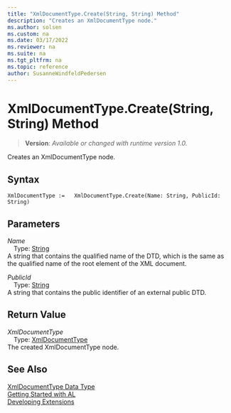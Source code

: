 ```yaml
---
title: "XmlDocumentType.Create(String, String) Method"
description: "Creates an XmlDocumentType node."
ms.author: solsen
ms.custom: na
ms.date: 03/17/2022
ms.reviewer: na
ms.suite: na
ms.tgt_pltfrm: na
ms.topic: reference
author: SusanneWindfeldPedersen
---
```

[//]: # (START>DO_NOT_EDIT)
[//]: # (IMPORTANT:Do not edit any of the content between here and the END>DO_NOT_EDIT.)
[//]: # (Any modifications should be made in the .xml files in the ModernDev repo.)
# XmlDocumentType.Create(String, String) Method
> **Version**: _Available or changed with runtime version 1.0._

Creates an XmlDocumentType node.


## Syntax
```AL
XmlDocumentType :=   XmlDocumentType.Create(Name: String, PublicId: String)
```
## Parameters
*Name*  
&emsp;Type: [String](../text/text-data-type.md)  
A string that contains the qualified name of the DTD, which is the same as the qualified name of the root element of the XML document.
        

*PublicId*  
&emsp;Type: [String](../text/text-data-type.md)  
A string that contains the public identifier of an external public DTD.  


## Return Value
*XmlDocumentType*  
&emsp;Type: [XmlDocumentType](xmldocumenttype-data-type.md)  
The created XmlDocumentType node.


[//]: # (IMPORTANT: END>DO_NOT_EDIT)
## See Also
[XmlDocumentType Data Type](xmldocumenttype-data-type.md)  
[Getting Started with AL](../../devenv-get-started.md)  
[Developing Extensions](../../devenv-dev-overview.md)